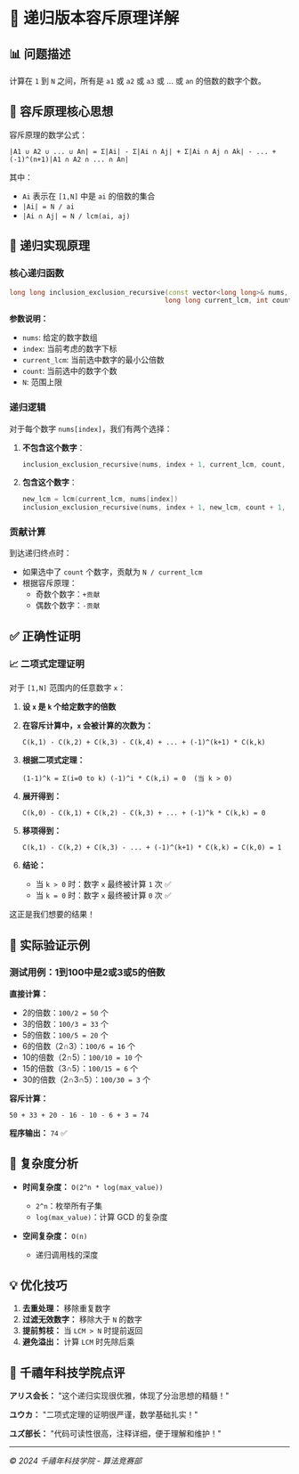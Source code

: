 # 🧮 递归版本容斥原理详解

## 📊 问题描述

计算在 `1` 到 `N` 之间，所有是 `a1` 或 `a2` 或 `a3` 或 ... 或 `an` 的倍数的数字个数。

## 🎯 容斥原理核心思想

容斥原理的数学公式：
```
|A1 ∪ A2 ∪ ... ∪ An| = Σ|Ai| - Σ|Ai ∩ Aj| + Σ|Ai ∩ Aj ∩ Ak| - ... + (-1)^(n+1)|A1 ∩ A2 ∩ ... ∩ An|
```

其中：
- `Ai` 表示在 `[1,N]` 中是 `ai` 的倍数的集合
- `|Ai| = N / ai`
- `|Ai ∩ Aj| = N / lcm(ai, aj)`

## 🔄 递归实现原理

### 核心递归函数

```cpp
long long inclusion_exclusion_recursive(const vector<long long>& nums, int index, 
                                       long long current_lcm, int count, long long N)
```

**参数说明：**
- `nums`: 给定的数字数组
- `index`: 当前考虑的数字下标
- `current_lcm`: 当前选中数字的最小公倍数
- `count`: 当前选中的数字个数
- `N`: 范围上限

### 递归逻辑

对于每个数字 `nums[index]`，我们有两个选择：

1. **不包含这个数字**：
   ```cpp
   inclusion_exclusion_recursive(nums, index + 1, current_lcm, count, N)
   ```

2. **包含这个数字**：
   ```cpp
   new_lcm = lcm(current_lcm, nums[index])
   inclusion_exclusion_recursive(nums, index + 1, new_lcm, count + 1, N)
   ```

### 贡献计算

到达递归终点时：
- 如果选中了 `count` 个数字，贡献为 `N / current_lcm`
- 根据容斥原理：
  - 奇数个数字：`+贡献`
  - 偶数个数字：`-贡献`

## ✅ 正确性证明

### 📈 二项式定理证明

对于 `[1,N]` 范围内的任意数字 `x`：

1. **设 `x` 是 `k` 个给定数字的倍数**

2. **在容斥计算中，`x` 会被计算的次数为：**
   ```
   C(k,1) - C(k,2) + C(k,3) - C(k,4) + ... + (-1)^(k+1) * C(k,k)
   ```

3. **根据二项式定理：**
   ```
   (1-1)^k = Σ(i=0 to k) (-1)^i * C(k,i) = 0  (当 k > 0)
   ```

4. **展开得到：**
   ```
   C(k,0) - C(k,1) + C(k,2) - C(k,3) + ... + (-1)^k * C(k,k) = 0
   ```

5. **移项得到：**
   ```
   C(k,1) - C(k,2) + C(k,3) - ... + (-1)^(k+1) * C(k,k) = C(k,0) = 1
   ```

6. **结论：**
   - 当 `k > 0` 时：数字 `x` 最终被计算 `1` 次 ✅
   - 当 `k = 0` 时：数字 `x` 最终被计算 `0` 次 ✅

这正是我们想要的结果！

## 📝 实际验证示例

### 测试用例：1到100中是2或3或5的倍数

**直接计算：**
- 2的倍数：`100/2 = 50` 个
- 3的倍数：`100/3 = 33` 个  
- 5的倍数：`100/5 = 20` 个
- 6的倍数（2∩3）：`100/6 = 16` 个
- 10的倍数（2∩5）：`100/10 = 10` 个
- 15的倍数（3∩5）：`100/15 = 6` 个
- 30的倍数（2∩3∩5）：`100/30 = 3` 个

**容斥计算：**
```
50 + 33 + 20 - 16 - 10 - 6 + 3 = 74
```

**程序输出：** `74` ✅

## 🚀 复杂度分析

- **时间复杂度：** `O(2^n * log(max_value))`
  - `2^n`：枚举所有子集
  - `log(max_value)`：计算 GCD 的复杂度

- **空间复杂度：** `O(n)`
  - 递归调用栈的深度

## 💡 优化技巧

1. **去重处理：** 移除重复数字
2. **过滤无效数字：** 移除大于 `N` 的数字
3. **提前剪枝：** 当 `LCM > N` 时提前返回
4. **避免溢出：** 计算 `LCM` 时先除后乘

## 🎊 千禧年科技学院点评

**アリス会长：** "这个递归实现很优雅，体现了分治思想的精髓！"

**ユウカ：** "二项式定理的证明很严谨，数学基础扎实！"

**ユズ部长：** "代码可读性很高，注释详细，便于理解和维护！"

---

*© 2024 千禧年科技学院 - 算法竞赛部* 